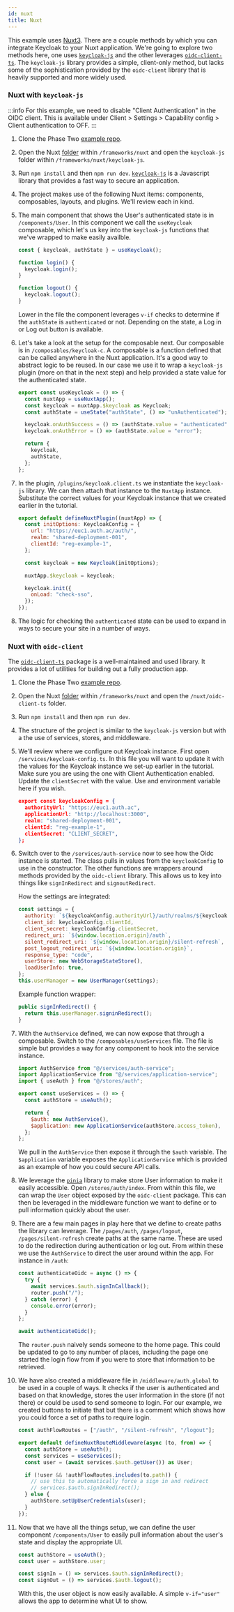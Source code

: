 ```yaml
---
id: nuxt
title: Nuxt
---
```


This example uses [Nuxt3](https://nuxt.com/). There are a couple methods by which you can integrate Keycloak to your Nuxt application. We're going to explore two methods here, one uses [`keycloak-js`](https://www.npmjs.com/package/keycloak-js) and the other leverages [`oidc-client-ts`](https://www.npmjs.com/package/oidc-client-ts). The `keycloak-js` library provides a simple, client-only method, but lacks some of the sophistication provided by the `oidc-client` library that is heavily supported and more widely used.

### Nuxt with `keycloak-js`

:::info
For this example, we need to disable "Client Authentication" in the OIDC client. This is available under Client > Settings > Capability config > Client authentication to OFF.
:::

1. Clone the Phase Two [example repo](https://github.com/p2-inc/examples/).
1. Open the Nuxt [folder](https://github.com/p2-inc/examples/tree/main/frameworks/nuxt) within `/frameworks/nuxt` and open the `keycloak-js` folder within `/frameworks/nuxt/keycloak-js`.
1. Run `npm install` and then `npm run dev`. [`keycloak-js`](https://www.keycloak.org/docs/latest/securing_apps/index.html#_javascript_adapter) is a Javascript library that provides a fast way to secure an application.
1. The project makes use of the following Nuxt items: components, composables, layouts, and plugins. We'll review each in kind.
1. The main component that shows the User's authenticated state is in `/components/User`. In this component we call the `useKeycloak` composable, which let's us key into the `keycloak-js` functions that we've wrapped to make easily availble.

   ```javascript
   const { keycloak, authState } = useKeycloak();

   function login() {
     keycloak.login();
   }

   function logout() {
     keycloak.logout();
   }
   ```

   Lower in the file the component leverages `v-if` checks to determine if the `authState` is `authenticated` or not. Depending on the state, a Log in or Log out button is available.

1. Let's take a look at the setup for the composable next. Our composable is in `/composables/keycloak-c`. A composable is a function defined that can be called anywhere in the Nuxt application. It's a good way to abstract logic to be reused. In our case we use it to wrap a `keycloak-js` plugin (more on that in the next step) and help provided a state value for the authenticated state.

   ```javascript
   export const useKeycloak = () => {
     const nuxtApp = useNuxtApp();
     const keycloak = nuxtApp.$keycloak as Keycloak;
     const authState = useState("authState", () => "unAuthenticated");

     keycloak.onAuthSuccess = () => (authState.value = "authenticated");
     keycloak.onAuthError = () => (authState.value = "error");

     return {
       keycloak,
       authState,
     };
   };
   ```

1. In the plugin, `/plugins/keycloak.client.ts` we instantiate the `keycloak-js` library. We can then attach that instance to the `NuxtApp` instance. Substitute the correct values for your Keycloak instance that we created earlier in the tutorial.

   ```javascript
   export default defineNuxtPlugin((nuxtApp) => {
     const initOptions: KeycloakConfig = {
       url: "https://euc1.auth.ac/auth/",
       realm: "shared-deployment-001",
       clientId: "reg-example-1",
     };

     const keycloak = new Keycloak(initOptions);

     nuxtApp.$keycloak = keycloak;

     keycloak.init({
       onLoad: "check-sso",
     });
   });
   ```

1. The logic for checking the `authenticated` state can be used to expand in ways to secure your site in a number of ways.

### Nuxt with `oidc-client`

The [`oidc-client-ts`](https://www.npmjs.com/package/oidc-client-ts) package is a well-maintained and used library. It provides a lot of utilities for building out a fully production app.

1. Clone the Phase Two [example repo](https://github.com/p2-inc/examples/).
1. Open the Nuxt [folder](https://github.com/p2-inc/examples/tree/main/frameworks/nuxt) within `/frameworks/nuxt` and open the `/nuxt/oidc-client-ts` folder.
1. Run `npm install` and then `npm run dev`.
1. The structure of the project is similar to the `keycloak-js` version but with a the use of services, stores, and middleware.
1. We'll review where we configure out Keycloak instance. First open `/services/keycloak-config.ts`. In this file you will want to update it with the values for the Keycloak instance we set-up earlier in the tutorial. Make sure you are using the one with Client Authentication enabled. Update the `clientSecret` with the value. Use and environment variable here if you wish.

   ```json
   export const keycloakConfig = {
     authorityUrl: "https://euc1.auth.ac",
     applicationUrl: "http://localhost:3000",
     realm: "shared-deployment-001",
     clientId: "reg-example-1",
     clientSecret: "CLIENT_SECRET",
   };
   ```

1. Switch over to the `/services/auth-service` now to see how the Oidc instance is started. The class pulls in values from the `keycloakConfig` to use in the constructor. The other functions are wrappers around methods provided by the `oidc-client` library. This allows us to key into things like `signInRedirect` and `signoutRedirect`.

   How the settings are integrated:

   ```javascript
   const settings = {
     authority: `${keycloakConfig.authorityUrl}/auth/realms/${keycloakConfig.realm}`,
     client_id: keycloakConfig.clientId,
     client_secret: keycloakConfig.clientSecret,
     redirect_uri: `${window.location.origin}/auth`,
     silent_redirect_uri: `${window.location.origin}/silent-refresh`,
     post_logout_redirect_uri: `${window.location.origin}`,
     response_type: "code",
     userStore: new WebStorageStateStore(),
     loadUserInfo: true,
   };
   this.userManager = new UserManager(settings);
   ```

   Example function wrapper:

   ```javascript
   public signInRedirect() {
     return this.userManager.signinRedirect();
   }
   ```

1. With the `AuthService` defined, we can now expose that through a composable. Switch to the `/composables/useServices` file. The file is simple but provides a way for any component to hook into the service instance.

   ```javascript
   import AuthService from "@/services/auth-service";
   import ApplicationService from "@/services/application-service";
   import { useAuth } from "@/stores/auth";

   export const useServices = () => {
     const authStore = useAuth();

     return {
       $auth: new AuthService(),
       $application: new ApplicationService(authStore.access_token),
     };
   };
   ```

   We pull in the `AuthService` then expose it through the `$auth` variable. The `$application` variable exposes the `ApplicationService` which is provided as an example of how you could secure API calls.

1. We leverage the [`pinia`](https://pinia.vuejs.org/) library to make store User information to make it easily accessible. Open `/stores/auth/index`. From within this file, we can wrap the `User` object exposed by the `oidc-client` package. This can then be leveraged in the middleware function we want to define or to pull information quickly about the user.
1. There are a few main pages in play here that we define to create paths the library can leverage. The `/pages/auth`, `/pages/logout`, `/pages/silent-refresh` create paths at the same name. These are used to do the redirection during authentication or log out. From within these we use the `AuthService` to direct the user around within the app. For instance in `/auth`:

   ```javascript
   const authenticateOidc = async () => {
     try {
       await services.$auth.signInCallback();
       router.push("/");
     } catch (error) {
       console.error(error);
     }
   };

   await authenticateOidc();
   ```

   The `router.push` naively sends someone to the home page. This could be updated to go to any number of places, including the page one started the login flow from if you were to store that information to be retrieved.

1. We have also created a middleware file in `/middleware/auth.global` to be used in a couple of ways. It checks if the user is authenticated and based on that knowledge, stores the user information in the store (if not there) or could be used to send someone to login. For our example, we created buttons to initiate that but there is a comment which shows how you could force a set of paths to require login.

   ```javascript
   const authFlowRoutes = ["/auth", "/silent-refresh", "/logout"];

   export default defineNuxtRouteMiddleware(async (to, from) => {
     const authStore = useAuth();
     const services = useServices();
     const user = (await services.$auth.getUser()) as User;

     if (!user && !authFlowRoutes.includes(to.path)) {
       // use this to automatically force a sign in and redirect
       // services.$auth.signInRedirect();
     } else {
       authStore.setUpUserCredentials(user);
     }
   });
   ```

1. Now that we have all the things setup, we can define the user component `/components/User` to easily pull information about the user's state and display the appropriate UI.

   ```javascript
   const authStore = useAuth();
   const user = authStore.user;

   const signIn = () => services.$auth.signInRedirect();
   const signOut = () => services.$auth.logout();
   ```

   With this, the user object is now easily available. A simple `v-if="user"` allows the app to determine what UI to show.
